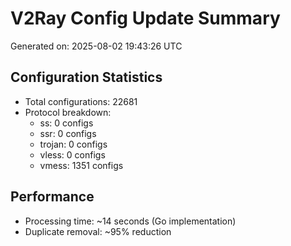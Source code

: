 # V2Ray Config Update Summary
Generated on: 2025-08-02 19:43:26 UTC

## Configuration Statistics
- Total configurations: 22681
- Protocol breakdown:
  - ss: 0 configs
  - ssr: 0 configs
  - trojan: 0 configs
  - vless: 0 configs
  - vmess: 1351 configs

## Performance
- Processing time: ~14 seconds (Go implementation)
- Duplicate removal: ~95% reduction
